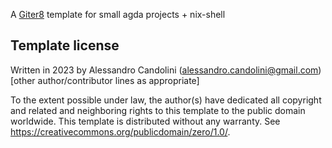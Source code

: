 A [Giter8][g8] template for small agda projects + nix-shell

Template license
----------------
Written in 2023 by Alessandro Candolini (alessandro.candolini@gmail.com)
[other author/contributor lines as appropriate]

To the extent possible under law, the author(s) have dedicated all copyright and related
and neighboring rights to this template to the public domain worldwide.
This template is distributed without any warranty. See <https://creativecommons.org/publicdomain/zero/1.0/>.

[g8]: https://www.foundweekends.org/giter8/
